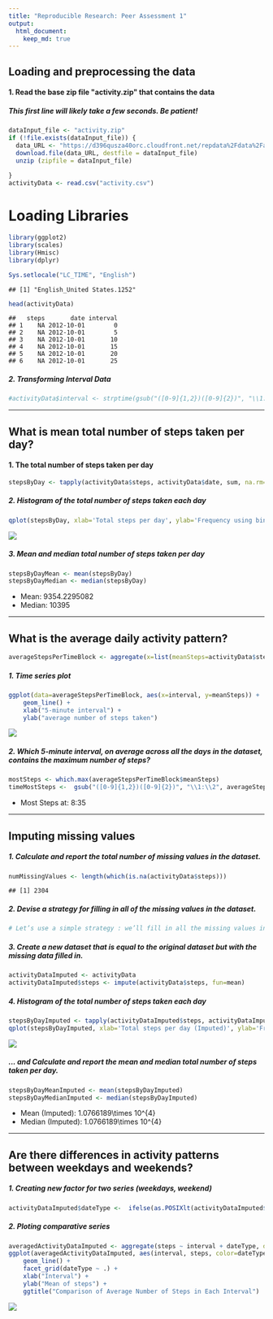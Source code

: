 ```yaml
---
title: "Reproducible Research: Peer Assessment 1"
output: 
  html_document:
    keep_md: true
---
```



## Loading and preprocessing the data
####   1. Read the base zip file "activity.zip" that contains the data
#####     This first line will likely take a few seconds. Be patient!


```r
dataInput_file <- "activity.zip"
if (!file.exists(dataInput_file)) {
  data_URL <- "https://d396qusza40orc.cloudfront.net/repdata%2Fdata%2Factivity.zip"
  download.file(data_URL, destfile = dataInput_file)
  unzip (zipfile = dataInput_file)
  
}
activityData <- read.csv("activity.csv")
```


# Loading Libraries

```r
library(ggplot2)
library(scales)
library(Hmisc)
library(dplyr)
```


```r
Sys.setlocale("LC_TIME", "English")
```

```
## [1] "English_United States.1252"
```

```r
head(activityData)
```

```
##   steps       date interval
## 1    NA 2012-10-01        0
## 2    NA 2012-10-01        5
## 3    NA 2012-10-01       10
## 4    NA 2012-10-01       15
## 5    NA 2012-10-01       20
## 6    NA 2012-10-01       25
```
##### 2. Transforming Interval Data


```r
#activityData$interval <- strptime(gsub("([0-9]{1,2})([0-9]{2})", "\\1:\\2", activityData$interval), format='%H:%M')
```

-----

## What is mean total number of steps taken per day?

#### 1.  The total number of steps taken per day


```r
stepsByDay <- tapply(activityData$steps, activityData$date, sum, na.rm=TRUE)
```




##### 2. Histogram of the total number of steps taken each day


```r
qplot(stepsByDay, xlab='Total steps per day', ylab='Frequency using binwith 500', binwidth=500)
```

![](PA1_template_files/figure-html/unnamed-chunk-7-1.png)<!-- -->



##### 3. Mean and median total number of steps taken per day


```r
stepsByDayMean <- mean(stepsByDay)
stepsByDayMedian <- median(stepsByDay)
```
* Mean: 9354.2295082 
* Median: 10395

-----

## What is the average daily activity pattern?



```r
averageStepsPerTimeBlock <- aggregate(x=list(meanSteps=activityData$steps), by=list(interval=activityData$interval), FUN=mean, na.rm=TRUE)
```

##### 1. Time series plot


```r
ggplot(data=averageStepsPerTimeBlock, aes(x=interval, y=meanSteps)) +
    geom_line() +
    xlab("5-minute interval") +
    ylab("average number of steps taken") 
```

![](PA1_template_files/figure-html/unnamed-chunk-10-1.png)<!-- -->
##### 2. Which 5-minute interval, on average across all the days in the dataset, contains the maximum number of steps?


```r
mostSteps <- which.max(averageStepsPerTimeBlock$meanSteps)
timeMostSteps <-  gsub("([0-9]{1,2})([0-9]{2})", "\\1:\\2", averageStepsPerTimeBlock[mostSteps,'interval'])
```

* Most Steps at: 8:35

----


## Imputing missing values

##### 1. Calculate and report the total number of missing values in the dataset. 


```r
numMissingValues <- length(which(is.na(activityData$steps)))
```


```
## [1] 2304
```

##### 2. Devise a strategy for filling in all of the missing values in the dataset. 

```r
# Let’s use a simple strategy : we’ll fill in all the missing values in the dataset with the mean per interval. Here’s the function that will return, for a particular interval, the mean value
```
##### 3. Create a new dataset that is equal to the original dataset but with the missing data filled in.


```r
activityDataImputed <- activityData
activityDataImputed$steps <- impute(activityData$steps, fun=mean)
```


##### 4. Histogram of the total number of steps taken each day 


```r
stepsByDayImputed <- tapply(activityDataImputed$steps, activityDataImputed$date, sum)
qplot(stepsByDayImputed, xlab='Total steps per day (Imputed)', ylab='Frequency using binwith 500', binwidth=500)
```

![](PA1_template_files/figure-html/unnamed-chunk-16-1.png)<!-- -->


 

##### ... and Calculate and report the mean and median total number of steps taken per day. 


```r
stepsByDayMeanImputed <- mean(stepsByDayImputed)
stepsByDayMedianImputed <- median(stepsByDayImputed)
```
* Mean (Imputed): 1.0766189\times 10^{4}
* Median (Imputed):  1.0766189\times 10^{4}


----



## Are there differences in activity patterns between weekdays and weekends?
##### 1. Creating new factor for two series (weekdays, weekend)



```r
activityDataImputed$dateType <-  ifelse(as.POSIXlt(activityDataImputed$date)$wday %in% c(0,6), 'weekend', 'weekdays')
```

##### 2. Ploting comparative series



```r
averagedActivityDataImputed <- aggregate(steps ~ interval + dateType, data=activityDataImputed, mean)
ggplot(averagedActivityDataImputed, aes(interval, steps, color=dateType)) + 
    geom_line() + 
    facet_grid(dateType ~ .) +
    xlab("Interval") + 
    ylab("Mean of steps") +
    ggtitle("Comparison of Average Number of Steps in Each Interval")
```

![](PA1_template_files/figure-html/unnamed-chunk-19-1.png)<!-- -->
